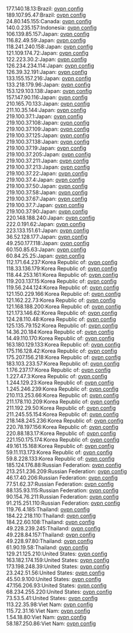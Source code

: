 177.140.18.13:Brazil: [ovpn config](vpn/177_140_18_13.ovpn)  
189.107.95.47:Brazil: [ovpn config](vpn/189_107_95_47.ovpn)  
24.80.145.155:Canada: [ovpn config](vpn/24_80_145_155.ovpn)  
140.0.235.157:Indonesia: [ovpn config](vpn/140_0_235_157.ovpn)  
106.139.85.157:Japan: [ovpn config](vpn/106_139_85_157.ovpn)  
116.82.49.59:Japan: [ovpn config](vpn/116_82_49_59.ovpn)  
118.241.240.158:Japan: [ovpn config](vpn/118_241_240_158.ovpn)  
121.109.174.72:Japan: [ovpn config](vpn/121_109_174_72.ovpn)  
122.223.30.2:Japan: [ovpn config](vpn/122_223_30_2.ovpn)  
126.234.234.114:Japan: [ovpn config](vpn/126_234_234_114.ovpn)  
126.39.32.191:Japan: [ovpn config](vpn/126_39_32_191.ovpn)  
133.155.157.216:Japan: [ovpn config](vpn/133_155_157_216.ovpn)  
133.218.179.96:Japan: [ovpn config](vpn/133_218_179_96.ovpn)  
153.129.103.138:Japan: [ovpn config](vpn/153_129_103_138.ovpn)  
157.147.90.116:Japan: [ovpn config](vpn/157_147_90_116.ovpn)  
210.165.70.133:Japan: [ovpn config](vpn/210_165_70_133.ovpn)  
211.10.35.144:Japan: [ovpn config](vpn/211_10_35_144.ovpn)  
219.100.37.1:Japan: [ovpn config](vpn/219_100_37_1.ovpn)  
219.100.37.108:Japan: [ovpn config](vpn/219_100_37_108.ovpn)  
219.100.37.109:Japan: [ovpn config](vpn/219_100_37_109.ovpn)  
219.100.37.125:Japan: [ovpn config](vpn/219_100_37_125.ovpn)  
219.100.37.138:Japan: [ovpn config](vpn/219_100_37_138.ovpn)  
219.100.37.19:Japan: [ovpn config](vpn/219_100_37_19.ovpn)  
219.100.37.205:Japan: [ovpn config](vpn/219_100_37_205.ovpn)  
219.100.37.211:Japan: [ovpn config](vpn/219_100_37_211.ovpn)  
219.100.37.213:Japan: [ovpn config](vpn/219_100_37_213.ovpn)  
219.100.37.22:Japan: [ovpn config](vpn/219_100_37_22.ovpn)  
219.100.37.4:Japan: [ovpn config](vpn/219_100_37_4.ovpn)  
219.100.37.50:Japan: [ovpn config](vpn/219_100_37_50.ovpn)  
219.100.37.58:Japan: [ovpn config](vpn/219_100_37_58.ovpn)  
219.100.37.67:Japan: [ovpn config](vpn/219_100_37_67.ovpn)  
219.100.37.7:Japan: [ovpn config](vpn/219_100_37_7.ovpn)  
219.100.37.90:Japan: [ovpn config](vpn/219_100_37_90.ovpn)  
220.148.188.240:Japan: [ovpn config](vpn/220_148_188_240.ovpn)  
222.0.191.62:Japan: [ovpn config](vpn/222_0_191_62.ovpn)  
223.133.151.61:Japan: [ovpn config](vpn/223_133_151_61.ovpn)  
36.52.128.177:Japan: [ovpn config](vpn/36_52_128_177.ovpn)  
49.250.177.118:Japan: [ovpn config](vpn/49_250_177_118.ovpn)  
60.150.85.63:Japan: [ovpn config](vpn/60_150_85_63.ovpn)  
60.84.25.25:Japan: [ovpn config](vpn/60_84_25_25.ovpn)  
112.171.64.237:Korea Republic of: [ovpn config](vpn/112_171_64_237.ovpn)  
118.33.136.179:Korea Republic of: [ovpn config](vpn/118_33_136_179.ovpn)  
118.44.253.161:Korea Republic of: [ovpn config](vpn/118_44_253_161.ovpn)  
119.203.137.15:Korea Republic of: [ovpn config](vpn/119_203_137_15.ovpn)  
119.56.244.124:Korea Republic of: [ovpn config](vpn/119_56_244_124.ovpn)  
121.150.229.166:Korea Republic of: [ovpn config](vpn/121_150_229_166.ovpn)  
121.162.22.73:Korea Republic of: [ovpn config](vpn/121_162_22_73.ovpn)  
121.168.188.200:Korea Republic of: [ovpn config](vpn/121_168_188_200.ovpn)  
121.173.146.62:Korea Republic of: [ovpn config](vpn/121_173_146_62.ovpn)  
124.28.110.48:Korea Republic of: [ovpn config](vpn/124_28_110_48.ovpn)  
125.135.79.152:Korea Republic of: [ovpn config](vpn/125_135_79_152.ovpn)  
14.36.20.184:Korea Republic of: [ovpn config](vpn/14_36_20_184.ovpn)  
14.49.110.170:Korea Republic of: [ovpn config](vpn/14_49_110_170.ovpn)  
163.180.129.133:Korea Republic of: [ovpn config](vpn/163_180_129_133.ovpn)  
175.116.128.42:Korea Republic of: [ovpn config](vpn/175_116_128_42.ovpn)  
175.207.156.218:Korea Republic of: [ovpn config](vpn/175_207_156_218.ovpn)  
183.103.233.57:Korea Republic of: [ovpn config](vpn/183_103_233_57.ovpn)  
1.176.237.17:Korea Republic of: [ovpn config](vpn/1_176_237_17.ovpn)  
1.227.47.3:Korea Republic of: [ovpn config](vpn/1_227_47_3.ovpn)  
1.244.129.23:Korea Republic of: [ovpn config](vpn/1_244_129_23.ovpn)  
1.245.246.239:Korea Republic of: [ovpn config](vpn/1_245_246_239.ovpn)  
210.113.253.66:Korea Republic of: [ovpn config](vpn/210_113_253_66.ovpn)  
211.178.110.209:Korea Republic of: [ovpn config](vpn/211_178_110_209.ovpn)  
211.192.29.50:Korea Republic of: [ovpn config](vpn/211_192_29_50.ovpn)  
211.245.55.154:Korea Republic of: [ovpn config](vpn/211_245_55_154.ovpn)  
218.148.245.236:Korea Republic of: [ovpn config](vpn/218_148_245_236.ovpn)  
220.78.197.156:Korea Republic of: [ovpn config](vpn/220_78_197_156.ovpn)  
220.88.183.17:Korea Republic of: [ovpn config](vpn/220_88_183_17.ovpn)  
221.150.175.174:Korea Republic of: [ovpn config](vpn/221_150_175_174.ovpn)  
49.161.15.168:Korea Republic of: [ovpn config](vpn/49_161_15_168.ovpn)  
59.11.113.173:Korea Republic of: [ovpn config](vpn/59_11_113_173.ovpn)  
59.8.228.133:Korea Republic of: [ovpn config](vpn/59_8_228_133.ovpn)  
185.124.176.88:Russian Federation: [ovpn config](vpn/185_124_176_88.ovpn)  
213.251.236.209:Russian Federation: [ovpn config](vpn/213_251_236_209.ovpn)  
46.17.40.206:Russian Federation: [ovpn config](vpn/46_17_40_206.ovpn)  
77.51.62.37:Russian Federation: [ovpn config](vpn/77_51_62_37.ovpn)  
88.135.93.115:Russian Federation: [ovpn config](vpn/88_135_93_115.ovpn)  
90.154.76.211:Russian Federation: [ovpn config](vpn/90_154_76_211.ovpn)  
91.215.251.110:Russian Federation: [ovpn config](vpn/91_215_251_110.ovpn)  
119.76.4.185:Thailand: [ovpn config](vpn/119_76_4_185.ovpn)  
184.22.218.110:Thailand: [ovpn config](vpn/184_22_218_110.ovpn)  
184.22.60.108:Thailand: [ovpn config](vpn/184_22_60_108.ovpn)  
49.228.239.245:Thailand: [ovpn config](vpn/49_228_239_245.ovpn)  
49.228.84.157:Thailand: [ovpn config](vpn/49_228_84_157.ovpn)  
49.228.97.80:Thailand: [ovpn config](vpn/49_228_97_80.ovpn)  
61.90.19.58:Thailand: [ovpn config](vpn/61_90_19_58.ovpn)  
129.21.125.210:United States: [ovpn config](vpn/129_21_125_210.ovpn)  
163.182.174.159:United States: [ovpn config](vpn/163_182_174_159.ovpn)  
173.198.248.39:United States: [ovpn config](vpn/173_198_248_39.ovpn)  
23.242.51.56:United States: [ovpn config](vpn/23_242_51_56.ovpn)  
45.50.9.100:United States: [ovpn config](vpn/45_50_9_100.ovpn)  
47.156.206.93:United States: [ovpn config](vpn/47_156_206_93.ovpn)  
68.234.255.220:United States: [ovpn config](vpn/68_234_255_220.ovpn)  
73.53.5.41:United States: [ovpn config](vpn/73_53_5_41.ovpn)  
113.22.35.98:Viet Nam: [ovpn config](vpn/113_22_35_98.ovpn)  
115.72.31.16:Viet Nam: [ovpn config](vpn/115_72_31_16.ovpn)  
1.54.18.80:Viet Nam: [ovpn config](vpn/1_54_18_80.ovpn)  
58.187.250.86:Viet Nam: [ovpn config](vpn/58_187_250_86.ovpn)  
